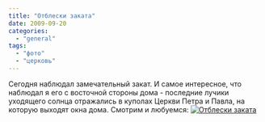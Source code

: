 ```yaml
---
title: "Отблески заката"
date: 2009-09-20
categories: 
  - "general"
tags: 
  - "фото"
  - "церковь"
---
```


Сегодня наблюдал замечательный закат. И самое интересное, что наблюдал я его с восточной стороны дома - последние лучики уходящего солнца отражались в куполах Церкви Петра и Павла, на которую выходят окна дома. Смотрим и любуемся: [![Отблески заката](http://shevchenko4a.brovary.org/wp-content/uploads/2009/09/Starred-Photos.jpg "Отблески заката")](http://shevchenko4a.brovary.org/sunset-reflections/)<!--more--> 

<script type="text/javascript">$(document).ready(function() { $("#sunset-img").hide(); $("#container").pwi({ username: 'shevchenko4a.brovary.org', mode: 'album', album: 'sunsetReflections', thumbSize: 144, showAlbumDescription: false }); });</script>
